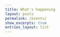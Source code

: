 ```yaml
---
title: What's happening
layout: posts
permalink: /events/
show_excerpts: true
entries_layout: list
---
```

